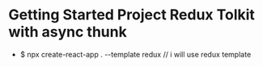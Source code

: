 # Getting Started Project Redux Tolkit with async thunk 

* $ npx create-react-app . --template redux      // i will use redux template 

